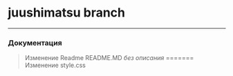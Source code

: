 # juushimatsu branch
---
### Документация

> Изменение Readme
> README.MD
_без описания_
=======
> Изменение style.css
> 

